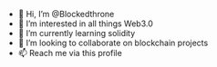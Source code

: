 - 👋 Hi, I’m @Blockedthrone
- 👀 I’m interested in all things Web3.0
- 🌱 I’m currently learning solidity
- 💞️ I’m looking to collaborate on blockchain projects
- 📫 Reach me via this profile

<!---
Blockedthrone/Blockedthrone is a ✨ special ✨ repository because its `README.md` (this file) appears on your GitHub profile.
You can click the Preview link to take a look at your changes.
--->
